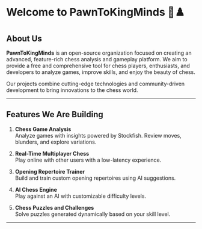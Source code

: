 # Welcome to PawnToKingMinds 🧠♟️

## About Us

**PawnToKingMinds** is an open-source organization focused on creating an advanced, feature-rich chess analysis and gameplay platform. We aim to provide a free and comprehensive tool for chess players, enthusiasts, and developers to analyze games, improve skills, and enjoy the beauty of chess.

Our projects combine cutting-edge technologies and community-driven development to bring innovations to the chess world.

---


## Features We Are Building

1. **Chess Game Analysis**  
   Analyze games with insights powered by Stockfish. Review moves, blunders, and explore variations.  

2. **Real-Time Multiplayer Chess**  
   Play online with other users with a low-latency experience.  

3. **Opening Repertoire Trainer**  
   Build and train custom opening repertoires using AI suggestions.  

4. **AI Chess Engine**  
   Play against an AI with customizable difficulty levels.

5. **Chess Puzzles and Challenges**  
   Solve puzzles generated dynamically based on your skill level.

---
